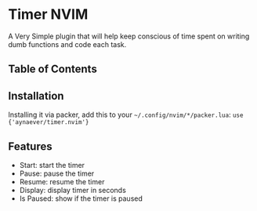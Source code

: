 # Timer NVIM
A Very Simple plugin that will help keep conscious of time spent on writing dumb functions and code each task.

## Table of Contents

## Installation
Installing it via packer, add this to your `~/.config/nvim/*/packer.lua`:
`use {'aynaever/timer.nvim'}`

## Features
- Start: start the timer
- Pause: pause the timer
- Resume: resume the timer
- Display: display timer in seconds
- Is Paused: show if the timer is paused
